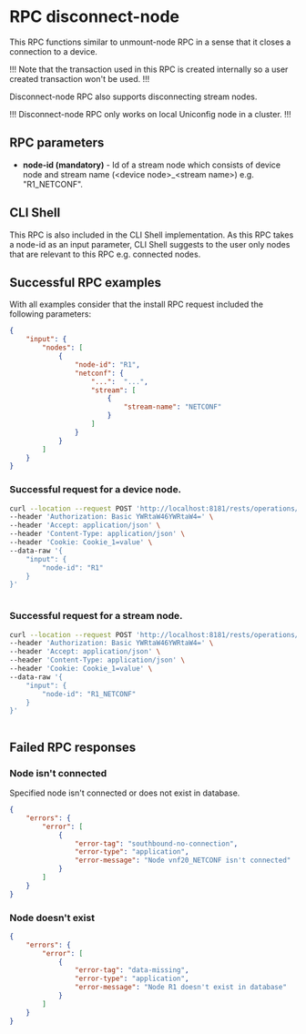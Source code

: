 # RPC disconnect-node

This RPC functions similar to unmount-node RPC in a sense that it closes a connection to a device.

!!!
Note that the transaction used in this RPC is created internally so a user created transaction won't be used.
!!!

Disconnect-node RPC also supports disconnecting stream nodes.

!!!
Disconnect-node RPC only works on local Uniconfig node in a cluster.
!!!

## RPC parameters

- **node-id (mandatory)** - Id of a stream node which consists of device node and stream name (\<device node>_\<stream name>) e.g.
"R1_NETCONF".

## CLI Shell

This RPC is also included in the CLI Shell implementation. As this RPC takes a node-id as an input parameter, CLI Shell
suggests to the user only nodes that are relevant to this RPC e.g. connected nodes.

## Successful RPC examples

With all examples consider that the install RPC request included the following parameters:

```json
{
    "input": {
        "nodes": [
            {
                "node-id": "R1",
                "netconf": {
                    "...":  "...",
                    "stream": [
                        {
                            "stream-name": "NETCONF"
                        }
                    ]
                }
            }
        ]
    }
}
```

### Successful request for a device node.

```bash RPC Request
curl --location --request POST 'http://localhost:8181/rests/operations/connection-manager:disconnect-node' \
--header 'Authorization: Basic YWRtaW46YWRtaW4=' \
--header 'Accept: application/json' \
--header 'Content-Type: application/json' \
--header 'Cookie: Cookie_1=value' \
--data-raw '{
    "input": {
        "node-id": "R1"
    }
}'
```

```RPC Response, Status: 200
```

### Successful request for a stream node.

```bash RPC Request
curl --location --request POST 'http://localhost:8181/rests/operations/connection-manager:disconnect-node' \
--header 'Authorization: Basic YWRtaW46YWRtaW4=' \
--header 'Accept: application/json' \
--header 'Content-Type: application/json' \
--header 'Cookie: Cookie_1=value' \
--data-raw '{
    "input": {
        "node-id": "R1_NETCONF"
    }
}'
```

```RPC Response, Status: 200
```

## Failed RPC responses

### Node isn't connected

Specified node isn't connected or does not exist in database.

```json RPC Response, Status: 502
{
    "errors": {
        "error": [
            {
                "error-tag": "southbound-no-connection",
                "error-type": "application",
                "error-message": "Node vnf20_NETCONF isn't connected"
            }
        ]
    }
}
```

### Node doesn't exist
```json
{
    "errors": {
        "error": [
            {
                "error-tag": "data-missing",
                "error-type": "application",
                "error-message": "Node R1 doesn't exist in database"
            }
        ]
    }
}
```
